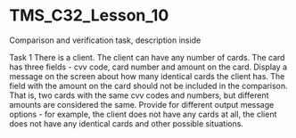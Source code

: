 # TMS_C32_Lesson_10
Comparison and verification task, description inside

Task 1
There is a client.
The client can have any number of cards.
The card has three fields - cvv code, card number and amount on the card.
Display a message on the screen about how many identical cards the client has.
The field with the amount on the card should not be included in the comparison.
That is, two cards with the same cvv codes and numbers, but different amounts are considered the same.
Provide for different output message options - for example, the client does not have any cards at all, the client does not have any identical cards and other possible situations.
